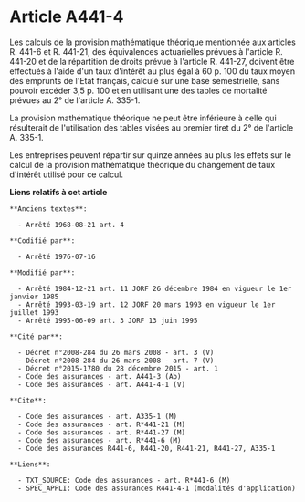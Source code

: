 # Article A441-4

Les calculs de la provision mathématique théorique mentionnée aux articles R. 441-6 et R. 441-21, des équivalences
actuarielles prévues à l'article R. 441-20 et de la répartition de droits prévue à l'article R. 441-27, doivent être
effectués à l'aide d'un taux d'intérêt au plus égal à 60 p. 100 du taux moyen des emprunts de l'Etat français, calculé sur
une base semestrielle, sans pouvoir excéder 3,5 p. 100 et en utilisant une des tables de mortalité prévues au 2° de l'article
A. 335-1.

La provision mathématique théorique ne peut être inférieure à celle qui résulterait de l'utilisation des tables visées au
premier tiret du 2° de l'article A. 335-1.

Les entreprises peuvent répartir sur quinze années au plus les effets sur le calcul de la provision mathématique théorique du
changement de taux d'intérêt utilisé pour ce calcul.

**Liens relatifs à cet article**

	**Anciens textes**:

	  - Arrêté 1968-08-21 art. 4

	**Codifié par**:

	  - Arrêté 1976-07-16

	**Modifié par**:

	  - Arrêté 1984-12-21 art. 11 JORF 26 décembre 1984 en vigueur le 1er janvier 1985
	  - Arrêté 1993-03-19 art. 12 JORF 20 mars 1993 en vigueur le 1er juillet 1993
	  - Arrêté 1995-06-09 art. 3 JORF 13 juin 1995

	**Cité par**:

	  - Décret n°2008-284 du 26 mars 2008 - art. 3 (V)
	  - Décret n°2008-284 du 26 mars 2008 - art. 7 (V)
	  - Décret n°2015-1780 du 28 décembre 2015 - art. 1
	  - Code des assurances - art. A441-3 (Ab)
	  - Code des assurances - art. A441-4-1 (V)

	**Cite**:

	  - Code des assurances - art. A335-1 (M)
	  - Code des assurances - art. R*441-21 (M)
	  - Code des assurances - art. R*441-27 (M)
	  - Code des assurances - art. R*441-6 (M)
	  - Code des assurances R441-6, R441-20, R441-21, R441-27, A335-1

	**Liens**:

	  - TXT_SOURCE: Code des assurances - art. R*441-6 (M)
	  - SPEC_APPLI: Code des assurances R441-4-1 (modalités d'application)
